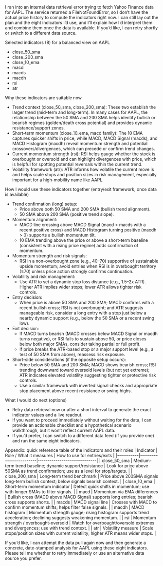 I ran into an internal data retrieval error trying to fetch Yahoo Finance data for AAPL. The service returned a FileNotFoundError, so I don’t have the actual price history to compute the indicators right now. I can still lay out the plan and the eight indicators I’d use, and I’ll explain how I’d interpret them and combine them once the data is available. If you’d like, I can retry shortly or switch to a different data source.

Selected indicators (8) for a balanced view on AAPL
- close_50_sma
- close_200_sma
- close_10_ema
- macd
- macds
- macdh
- rsi
- atr

Why these indicators are suitable now
- Trend context (close_50_sma, close_200_sma): These two establish the larger trend (mid-term and long-term). In many cases for AAPL, the relationship between the 50 SMA and 200 SMA helps identify bullish or bearish regimes (golden/death cross potential) and provides dynamic resistance/support zones.
- Short-term momentum (close_10_ema, macd family): The 10 EMA captures quicker shifts in price, while MACD, MACD Signal (macds), and MACD Histogram (macdh) reveal momentum strength and potential crossovers/divergences, which can precede or confirm trend changes.
- Current momentum strength (rsi): RSI helps gauge whether the stock is overbought or oversold and can highlight divergences with price, which is helpful for spotting potential reversals within the current trend.
- Volatility framework (atr): ATR informs how volatile the current move is and helps scale stops and position sizes in risk management, especially important for a high-mobility name like AAPL.

How I would use these indicators together (entry/exit framework, once data is available)
- Trend confirmation (long) setup:
  - Price above both 50 SMA and 200 SMA (bullish trend alignment).
  - 50 SMA above 200 SMA (positive trend slope). 
- Momentum alignment:
  - MACD line crossing above MACD Signal (macd > macds with a recent positive cross) and MACD Histogram turning positive (macdh > 0) supports a bullish momentum tilt.
  - 10 EMA trending above the price or above a short-term baseline (consistent with a rising price regime) adds confirmation of momentum.
- Momentum strength and risk signals:
  - RSI in a non-overbought zone (e.g., 40–70) supportive of sustainable upside momentum; avoid entries when RSI is in overbought territory (≥70) unless price action strongly confirms continuation.
- Volatility and risk management:
  - Use ATR to set a dynamic stop loss distance (e.g., 1.5–2x ATR). Higher ATR implies wider stops; lower ATR allows tighter risk controls.
- Entry decision:
  - When price is above 50 SMA and 200 SMA; MACD confirms with a recent bullish cross; RSI is not overbought; and ATR suggests manageable risk, consider a long entry with a stop just below a nearby dynamic support (e.g., below the 50 SMA or a recent swing low).
- Exit decision:
  - If MACD turns bearish (MACD crosses below MACD Signal or macdh turns negative), or RSI fails to sustain above 50, or price closes below both major SMAs, consider taking partial or full profit.
  - If price breaks the ATR-based stop or a major support level (e.g., a test of 50 SMA from above), reassess risk exposure.
- Short-side considerations (if the opposite setup occurs):
  - Price below 50 SMA and 200 SMA; MACD shows bearish cross; RSI trending downward toward oversold levels (but not yet extreme); ATR indicates elevated volatility suggesting tighter or protective risk controls.
  - Use a similar framework with inverted signal checks and appropriate stop placement above recent resistance or swing highs.

What I would do next (options)
- Retry data retrieval now or after a short interval to generate the exact indicator values and a live readout.
- If you want to proceed immediately without waiting for the data, I can provide an actionable checklist and a hypothetical scenario walkthrough, but it won’t reflect current AAPL data.
- If you’d prefer, I can switch to a different data feed (if you provide one) and run the same eight indicators.

Appendix: quick reference table of the indicators and their roles
| Indicator | Role / What it measures | How to use for entries/exits |
|-----------|-------------------------|------------------------------|
| close_50_sma | Medium-term trend baseline; dynamic support/resistance | Look for price above 50SMA as trend confirmation; use as a level for stop/targets. |
| close_200_sma | Long-term trend benchmark | Price above 200SMA signals long-term bullish context; below signals bearish context. |
| close_10_ema | Short-term momentum indicator | Detect quick shifts in momentum; use with longer SMAs to filter signals. |
| macd | Momentum via EMA differences | Bullish cross (MACD above MACD Signal) supports long entries; bearish cross supports shorts. |
| macds | MACD signal line | Crosses with MACD to confirm momentum shifts; helps filter false signals. |
| macdh | MACD histogram | Momentum strength gauge; rising histogram supports trend acceleration; declining suggests weakening momentum. |
| rsi | Momentum strength / overbought-oversold | Watch for overbought/oversold extremes and divergences; use with trend context. |
| atr | Volatility measure | Scale stops/position sizes with current volatility; higher ATR means wider stops. |

If you’d like, I can attempt the data pull again now and then generate a concrete, date-stamped analysis for AAPL using these eight indicators. Please tell me whether to retry immediately or use an alternative data source you prefer.